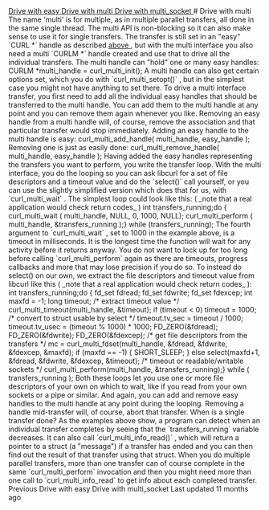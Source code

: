 
<a href="easy.html" class="navButton-94f2579c--pageItemWithChildrenNested-2c5d8183--navButtonClickable-161b88ca">
<span class="text-4505230f--UIH300-2063425d--textContentFamily-49a318e1--navButtonLabel-14a4968f">Drive with easy</span>
</a>
<a href="multi.html" class="navButton-94f2579c--pageItemWithChildrenNested-2c5d8183--navButtonClickable-161b88ca--navButtonOpened-6a88552e">
<span class="text-4505230f--UIH300-2063425d--textContentFamily-49a318e1--navButtonLabel-14a4968f">Drive with multi</span>
</a>
<a href="multi-socket.html" class="navButton-94f2579c--pageItemWithChildrenNested-2c5d8183--navButtonClickable-161b88ca">
<span class="text-4505230f--UIH300-2063425d--textContentFamily-49a318e1--navButtonLabel-14a4968f">Drive with multi_socket</span>
</a># <span class="text-4505230f--DisplayH900-bfb998fa--textContentFamily-49a318e1">Drive with multi</span>
<span class="text-4505230f--UIH300-2063425d--textUIFamily-5ebd8e40--text-8ee2c8b2">
</span>
<span class="text-4505230f--TextH400-3033861f--textContentFamily-49a318e1">
<span data-key="c12bff999e0c41a89baf035856f7322a">
<span data-offset-key="c12bff999e0c41a89baf035856f7322a:0">The name 'multi' is for multiple, as in multiple parallel transfers, all done in the same single thread. The multi API is non-blocking so it can also make sense to use it for single transfers.</span>
</span>
</span>
<span class="text-4505230f--TextH400-3033861f--textContentFamily-49a318e1">
<span data-key="f56ef0f098d74ec089ee05076b0dc116">
<span data-offset-key="f56ef0f098d74ec089ee05076b0dc116:0">The transfer is still set in an "easy" </span>
<span data-offset-key="f56ef0f098d74ec089ee05076b0dc116:1">`CURL *`</span>
<span data-offset-key="f56ef0f098d74ec089ee05076b0dc116:2"> handle as described </span>
</span>
<a href="../easyhandle.html" class="link-a079aa82--primary-53a25e66--link-faf6c434">
<span data-key="cd1907fd408644628f8d902326a3f47a">
<span data-offset-key="cd1907fd408644628f8d902326a3f47a:0">above</span>
</span>
</a>
<span data-key="a7c9bd8e544745d49b58d2d24d895e58">
<span data-offset-key="a7c9bd8e544745d49b58d2d24d895e58:0">, but with the multi interface you also need a multi </span>
<span data-offset-key="a7c9bd8e544745d49b58d2d24d895e58:1">`CURLM *`</span>
<span data-offset-key="a7c9bd8e544745d49b58d2d24d895e58:2"> handle created and use that to drive all the individual transfers. The multi handle can "hold" one or many easy handles:</span>
</span>
</span>    CURLM *multi_handle = curl_multi_init();<span class="text-4505230f--TextH400-3033861f--textContentFamily-49a318e1">
<span data-key="3ef9864abb164b2fba23c3a9c243d7fe">
<span data-offset-key="3ef9864abb164b2fba23c3a9c243d7fe:0">A multi handle can also get certain options set, which you do with </span>
<span data-offset-key="3ef9864abb164b2fba23c3a9c243d7fe:1">`curl_multi_setopt()`</span>
<span data-offset-key="3ef9864abb164b2fba23c3a9c243d7fe:2">, but in the simplest case you might not have anything to set there.</span>
</span>
</span>
<span class="text-4505230f--TextH400-3033861f--textContentFamily-49a318e1">
<span data-key="ac7ba4d3dee248469fb0d22fd20378ea">
<span data-offset-key="ac7ba4d3dee248469fb0d22fd20378ea:0">To drive a multi interface transfer, you first need to add all the individual easy handles that should be transferred to the multi handle. You can add them to the multi handle at any point and you can remove them again whenever you like. Removing an easy handle from a multi handle will, of course, remove the association and that particular transfer would stop immediately.</span>
</span>
</span>
<span class="text-4505230f--TextH400-3033861f--textContentFamily-49a318e1">
<span data-key="bbf625c4d4b348a2afb7141b0445e417">
<span data-offset-key="bbf625c4d4b348a2afb7141b0445e417:0">Adding an easy handle to the multi handle is easy:</span>
</span>
</span>    curl_multi_add_handle( multi_handle, easy_handle );<span class="text-4505230f--TextH400-3033861f--textContentFamily-49a318e1">
<span data-key="56ac77b7635048d69777c915b71a7e90">
<span data-offset-key="56ac77b7635048d69777c915b71a7e90:0">Removing one is just as easily done:</span>
</span>
</span>    curl_multi_remove_handle( multi_handle, easy_handle );<span class="text-4505230f--TextH400-3033861f--textContentFamily-49a318e1">
<span data-key="3e6750580f5d4a62b97b82b585f9b030">
<span data-offset-key="3e6750580f5d4a62b97b82b585f9b030:0">Having added the easy handles representing the transfers you want to perform, you write the transfer loop. With the multi interface, you do the looping so you can ask libcurl for a set of file descriptors and a timeout value and do the </span>
<span data-offset-key="3e6750580f5d4a62b97b82b585f9b030:1">`select()`</span>
<span data-offset-key="3e6750580f5d4a62b97b82b585f9b030:2"> call yourself, or you can use the slightly simplified version which does that for us, with </span>
<span data-offset-key="3e6750580f5d4a62b97b82b585f9b030:3">`curl_multi_wait`</span>
<span data-offset-key="3e6750580f5d4a62b97b82b585f9b030:4">. The simplest loop could look like this: (</span>
<span data-offset-key="3e6750580f5d4a62b97b82b585f9b030:5">_note that a real application would check return codes_</span>
<span data-offset-key="3e6750580f5d4a62b97b82b585f9b030:6">)</span>
</span>
</span>    int transfers_running;do {   curl_multi_wait ( multi_handle, NULL, 0, 1000, NULL);   curl_multi_perform ( multi_handle, &transfers_running );} while (transfers_running);<span class="text-4505230f--TextH400-3033861f--textContentFamily-49a318e1">
<span data-key="586ab0e934924715aecafc3f5e18b902">
<span data-offset-key="586ab0e934924715aecafc3f5e18b902:0">The fourth argument to </span>
<span data-offset-key="586ab0e934924715aecafc3f5e18b902:1">`curl_multi_wait`</span>
<span data-offset-key="586ab0e934924715aecafc3f5e18b902:2">, set to 1000 in the example above, is a timeout in milliseconds. It is the longest time the function will wait for any activity before it returns anyway. You do not want to lock up for too long before calling </span>
<span data-offset-key="586ab0e934924715aecafc3f5e18b902:3">`curl_multi_perform`</span>
<span data-offset-key="586ab0e934924715aecafc3f5e18b902:4"> again as there are timeouts, progress callbacks and more that may lose precision if you do so.</span>
</span>
</span>
<span class="text-4505230f--TextH400-3033861f--textContentFamily-49a318e1">
<span data-key="aef6eee4112c4043a8277369db50694a">
<span data-offset-key="aef6eee4112c4043a8277369db50694a:0">To instead do select() on our own, we extract the file descriptors and timeout value from libcurl like this (</span>
<span data-offset-key="aef6eee4112c4043a8277369db50694a:1">_note that a real application would check return codes_</span>
<span data-offset-key="aef6eee4112c4043a8277369db50694a:2">):</span>
</span>
</span>    int transfers_running;do {  fd_set fdread;  fd_set fdwrite;  fd_set fdexcep;  int maxfd = -1;  long timeout;​  /* extract timeout value */  curl_multi_timeout(multi_handle, &timeout);  if (timeout < 0)    timeout = 1000;​  /* convert to struct usable by select */  timeout.tv_sec = timeout / 1000;  timeout.tv_usec = (timeout % 1000) * 1000;​  FD_ZERO(&fdread);  FD_ZERO(&fdwrite);  FD_ZERO(&fdexcep);​  /* get file descriptors from the transfers */  mc = curl_multi_fdset(multi_handle, &fdread, &fdwrite, &fdexcep, &maxfd);​  if (maxfd == -1) {    SHORT_SLEEP;  }  else   select(maxfd+1, &fdread, &fdwrite, &fdexcep, &timeout);​  /* timeout or readable/writable sockets */  curl_multi_perform(multi_handle, &transfers_running);} while ( transfers_running );<span class="text-4505230f--TextH400-3033861f--textContentFamily-49a318e1">
<span data-key="431c552f03334390ac1142562ffe0b00">
<span data-offset-key="431c552f03334390ac1142562ffe0b00:0">Both these loops let you use one or more file descriptors of your own on which to wait, like if you read from your own sockets or a pipe or similar.</span>
</span>
</span>
<span class="text-4505230f--TextH400-3033861f--textContentFamily-49a318e1">
<span data-key="5964203ca95d4917a4293e08f40f6426">
<span data-offset-key="5964203ca95d4917a4293e08f40f6426:0">And again, you can add and remove easy handles to the multi handle at any point during the looping. Removing a handle mid-transfer will, of course, abort that transfer.</span>
</span>
</span>
<span class="text-4505230f--HeadingH700-04e1a2a3--textContentFamily-49a318e1">
<span data-key="d395b8a9ab7941da87813f5848d43392">
<span data-offset-key="d395b8a9ab7941da87813f5848d43392:0">When is a single transfer done?</span>
</span>
</span>
<span class="text-4505230f--TextH400-3033861f--textContentFamily-49a318e1">
<span data-key="71bcfc34b20343999378bcbc2534eb8b">
<span data-offset-key="71bcfc34b20343999378bcbc2534eb8b:0">As the examples above show, a program can detect when an individual transfer completes by seeing that the </span>
<span data-offset-key="71bcfc34b20343999378bcbc2534eb8b:1">`transfers_running`</span>
<span data-offset-key="71bcfc34b20343999378bcbc2534eb8b:2"> variable decreases.</span>
</span>
</span>
<span class="text-4505230f--TextH400-3033861f--textContentFamily-49a318e1">
<span data-key="5fd353e27cc04092bf2ea791a9ca4021">
<span data-offset-key="5fd353e27cc04092bf2ea791a9ca4021:0">It can also call </span>
<span data-offset-key="5fd353e27cc04092bf2ea791a9ca4021:1">`curl_multi_info_read()`</span>
<span data-offset-key="5fd353e27cc04092bf2ea791a9ca4021:2">, which will return a pointer to a struct (a "message") if a transfer has ended and you can then find out the result of that transfer using that struct.</span>
</span>
</span>
<span class="text-4505230f--TextH400-3033861f--textContentFamily-49a318e1">
<span data-key="70d00ced014e4cb0a60cf1bbae919a38">
<span data-offset-key="70d00ced014e4cb0a60cf1bbae919a38:0">When you do multiple parallel transfers, more than one transfer can of course complete in the same </span>
<span data-offset-key="70d00ced014e4cb0a60cf1bbae919a38:1">`curl_multi_perform`</span>
<span data-offset-key="70d00ced014e4cb0a60cf1bbae919a38:2"> invocation and then you might need more than one call to </span>
<span data-offset-key="70d00ced014e4cb0a60cf1bbae919a38:3">`curl_multi_info_read`</span>
<span data-offset-key="70d00ced014e4cb0a60cf1bbae919a38:4"> to get info about each completed transfer.</span>
</span>
</span>
<a href="easy.html" class="reset-3c756112--card-6570f064--whiteCard-fff091a4--cardPrevious-56a5e674">
</a>
<span class="text-4505230f--TextH200-a3425406--textContentFamily-49a318e1">Previous</span>
<span class="text-4505230f--UIH400-4e41e82a--textContentFamily-49a318e1">Drive with easy</span>
<a href="multi-socket.html" class="reset-3c756112--card-6570f064--whiteCard-fff091a4--cardNext-19241c42">
</a>
<span class="text-4505230f--UIH400-4e41e82a--textContentFamily-49a318e1">Drive with multi_socket</span>
<span class="text-4505230f--TextH200-a3425406--textContentFamily-49a318e1">Last updated 11 months ago</span>
